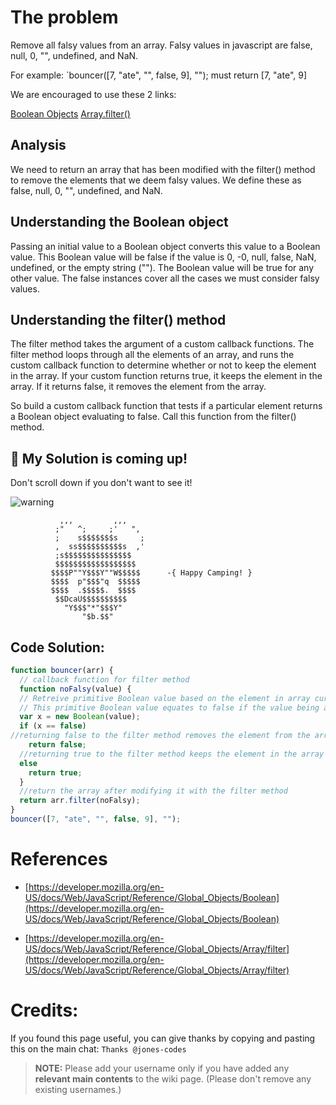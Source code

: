 # The problem
Remove all falsy values from an array.
Falsy values in javascript are false, null, 0, "", undefined, and NaN.

For example: `bouncer([7, "ate", "", false, 9], ""); must return [7, "ate", 9]

We are encouraged to use these 2 links:

[Boolean Objects](https://developer.mozilla.org/en-US/docs/Web/JavaScript/Reference/Global_Objects/Boolean)
[Array.filter()](https://developer.mozilla.org/en-US/docs/Web/JavaScript/Reference/Global_Objects/Array/filter)


## Analysis
We need to return an array that has been modified with the filter() method to remove the elements that we deem falsy values. We define these as false, null, 0, "", undefined, and NaN.

## Understanding the Boolean object
Passing an initial value to a Boolean object converts this value to a Boolean value. This Boolean value will be false if the value is 0, -0, null, false, NaN, undefined, or the empty string (""). The Boolean value will be true for any other value. The false instances cover all the cases we must consider falsy values. 

## Understanding the filter() method
The filter method takes the argument of a custom callback functions. The filter method loops through all the elements of an array, and runs the custom callback function to determine whether or not to keep the element in the array. If your custom function returns true, it keeps the element in the array. If it returns false, it removes the element from the array.

So build a custom callback function that tests if a particular element returns a Boolean object evaluating to false. Call this function from the filter() method.

## :construction: My Solution is coming up!
Don't scroll down if you don't want to see it!

![warning](http://www.yourdrum.com/yourdrum/images/2007/10/10/red_warning_sign_2.gif)        

```
           ,,,         ,,,
          ;"   ^;     ;'   ",
          ;    s$$$$$$$s     ;
          ,  ss$$$$$$$$$$s  ,'
          ;s$$$$$$$$$$$$$$$
          $$$$$$$$$$$$$$$$$$
         $$$$P""Y$$$Y""W$$$$$      -{ Happy Camping! }
         $$$$  p"$$$"q  $$$$$
         $$$$  .$$$$$.  $$$$
          $$DcaU$$$$$$$$$$
            "Y$$$"*"$$$Y"    
                "$b.$$"
```

## Code Solution:

```javascript
function bouncer(arr) {
  // callback function for filter method
  function noFalsy(value) {
  // Retreive primitive Boolean value based on the element in array currently being tested via filter method
  // This primitive Boolean value equates to false if the value being added is omitted or is 0, -0, null, false, NaN, undefined, or ""
  var x = new Boolean(value);
  if (x == false)
//returning false to the filter method removes the element from the array
    return false;
  //returning true to the filter method keeps the element in the array
  else
    return true;
  }
  //return the array after modifying it with the filter method
  return arr.filter(noFalsy); 
}
bouncer([7, "ate", "", false, 9], "");
```

# References
- [https://developer.mozilla.org/en-US/docs/Web/JavaScript/Reference/Global_Objects/Boolean](https://developer.mozilla.org/en-US/docs/Web/JavaScript/Reference/Global_Objects/Boolean)

- [https://developer.mozilla.org/en-US/docs/Web/JavaScript/Reference/Global_Objects/Array/filter](https://developer.mozilla.org/en-US/docs/Web/JavaScript/Reference/Global_Objects/Array/filter)


# Credits:
If you found this page useful, you can give thanks by copying and pasting this on the main chat: `Thanks @jones-codes`

> **NOTE:** Please add your username only if you have added any **relevant main contents** to the wiki page. (Please don't remove any existing usernames.)